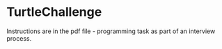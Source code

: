 # TurtleChallenge

Instructions are in the pdf file - programming task as part of an interview process.
